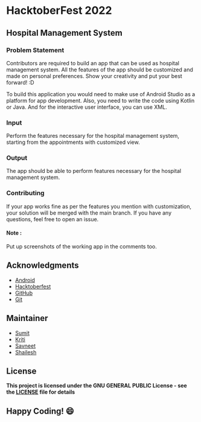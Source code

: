 
# HacktoberFest 2022
## Hospital Management System
### Problem Statement

Contributors are required to build an app that can be used as hospital management system. All the features of the app should be customized and made on personal preferences. Show your creativity and put your best forward! :D

To build this application you would need to make use of Android Studio as a platform for app development. Also, you need to write the code using Kotlin or Java. And for the interactive user interface, you can use XML.

### Input
Perform the features necessary for the hospital management system, starting from the appointments with customized view.

### Output
The app should be able to perform features necessary for the hospital management system.

### Contributing
If your app works fine as per the features you mention with customization, your solution will be merged with the main branch. If you have any questions, feel free to open an issue.

#### Note : 
Put up screenshots of the working app in the comments too.

## Acknowledgments
- [Android](https://developer.android.com/docs)
- [Hacktoberfest](https://hacktoberfest.digitalocean.com/)
- [GitHub](https://github.com)
- [Git](https://git-scm.com/)

## Maintainer
- [Sumit](https://github.com/isumitmalhotra)
- [Kriti](https://github.com/kritigupta45)
- [Savneet](https://github.com/savneetkaur03)
- [Shailesh](https://github.com/ShaileshKumar007)

## License
**This project is licensed under the GNU GENERAL PUBLIC License - see the [LICENSE](../../LICENSE) file for details**


## Happy Coding! :smile:
